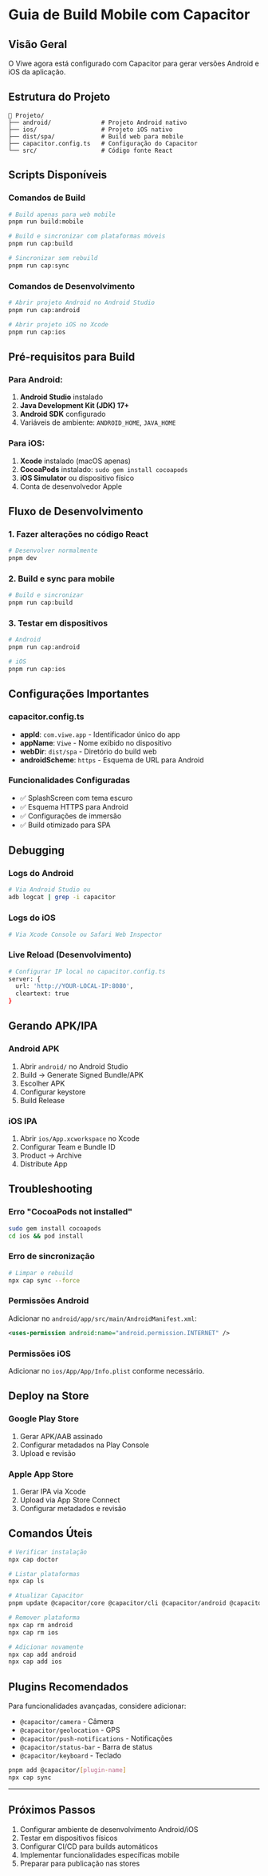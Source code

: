 # Guia de Build Mobile com Capacitor

## Visão Geral

O Viwe agora está configurado com Capacitor para gerar versões Android e iOS da aplicação.

## Estrutura do Projeto

```
📁 Projeto/
├── android/              # Projeto Android nativo
├── ios/                  # Projeto iOS nativo  
├── dist/spa/             # Build web para mobile
├── capacitor.config.ts   # Configuração do Capacitor
└── src/                  # Código fonte React
```

## Scripts Disponíveis

### Comandos de Build
```bash
# Build apenas para web mobile
pnpm run build:mobile

# Build e sincronizar com plataformas móveis
pnpm run cap:build

# Sincronizar sem rebuild
pnpm run cap:sync
```

### Comandos de Desenvolvimento
```bash
# Abrir projeto Android no Android Studio
pnpm run cap:android

# Abrir projeto iOS no Xcode
pnpm run cap:ios
```

## Pré-requisitos para Build

### Para Android:
1. **Android Studio** instalado
2. **Java Development Kit (JDK) 17+**
3. **Android SDK** configurado
4. Variáveis de ambiente: `ANDROID_HOME`, `JAVA_HOME`

### Para iOS:
1. **Xcode** instalado (macOS apenas)
2. **CocoaPods** instalado: `sudo gem install cocoapods`
3. **iOS Simulator** ou dispositivo físico
4. Conta de desenvolvedor Apple

## Fluxo de Desenvolvimento

### 1. Fazer alterações no código React
```bash
# Desenvolver normalmente
pnpm dev
```

### 2. Build e sync para mobile
```bash
# Build e sincronizar
pnpm run cap:build
```

### 3. Testar em dispositivos
```bash
# Android
pnpm run cap:android

# iOS  
pnpm run cap:ios
```

## Configurações Importantes

### capacitor.config.ts
- **appId**: `com.viwe.app` - Identificador único do app
- **appName**: `Viwe` - Nome exibido no dispositivo
- **webDir**: `dist/spa` - Diretório do build web
- **androidScheme**: `https` - Esquema de URL para Android

### Funcionalidades Configuradas
- ✅ SplashScreen com tema escuro
- ✅ Esquema HTTPS para Android
- ✅ Configurações de immersão
- ✅ Build otimizado para SPA

## Debugging

### Logs do Android
```bash
# Via Android Studio ou
adb logcat | grep -i capacitor
```

### Logs do iOS
```bash
# Via Xcode Console ou Safari Web Inspector
```

### Live Reload (Desenvolvimento)
```bash
# Configurar IP local no capacitor.config.ts
server: {
  url: 'http://YOUR-LOCAL-IP:8080',
  cleartext: true
}
```

## Gerando APK/IPA

### Android APK
1. Abrir `android/` no Android Studio
2. Build → Generate Signed Bundle/APK
3. Escolher APK
4. Configurar keystore
5. Build Release

### iOS IPA
1. Abrir `ios/App.xcworkspace` no Xcode
2. Configurar Team e Bundle ID
3. Product → Archive
4. Distribute App

## Troubleshooting

### Erro "CocoaPods not installed"
```bash
sudo gem install cocoapods
cd ios && pod install
```

### Erro de sincronização
```bash
# Limpar e rebuild
npx cap sync --force
```

### Permissões Android
Adicionar no `android/app/src/main/AndroidManifest.xml`:
```xml
<uses-permission android:name="android.permission.INTERNET" />
```

### Permissões iOS
Adicionar no `ios/App/App/Info.plist` conforme necessário.

## Deploy na Store

### Google Play Store
1. Gerar APK/AAB assinado
2. Configurar metadados na Play Console
3. Upload e revisão

### Apple App Store
1. Gerar IPA via Xcode
2. Upload via App Store Connect
3. Configurar metadados e revisão

## Comandos Úteis

```bash
# Verificar instalação
npx cap doctor

# Listar plataformas
npx cap ls

# Atualizar Capacitor
pnpm update @capacitor/core @capacitor/cli @capacitor/android @capacitor/ios

# Remover plataforma
npx cap rm android
npx cap rm ios

# Adicionar novamente
npx cap add android
npx cap add ios
```

## Plugins Recomendados

Para funcionalidades avançadas, considere adicionar:
- `@capacitor/camera` - Câmera
- `@capacitor/geolocation` - GPS
- `@capacitor/push-notifications` - Notificações
- `@capacitor/status-bar` - Barra de status
- `@capacitor/keyboard` - Teclado

```bash
pnpm add @capacitor/[plugin-name]
npx cap sync
```

---

## Próximos Passos

1. Configurar ambiente de desenvolvimento Android/iOS
2. Testar em dispositivos físicos
3. Configurar CI/CD para builds automáticos
4. Implementar funcionalidades específicas mobile
5. Preparar para publicação nas stores
